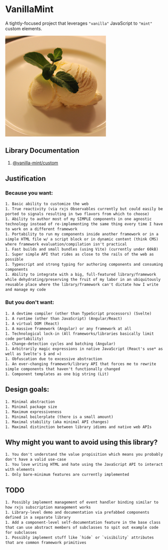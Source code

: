 # VanillaMint

A tightly-focused project that leverages `"vanilla"` JavaScript to `"mint"` custom elements.

<img src="vanilla-mint.jpeg" height="320" width="320"/>

## Library Documentation

1. [@vanilla-mint/custom](libs/core/README.md)


## Justification

### Because you want:

    1. Basic ability to customize the web
    1. True reactivity (via rxjs Observables currently but could easily be ported to signals resulting in two flavors from which to choose)
    1. Ability to author most of my SIMPLE components in one agnostic technology instead of re-implementing the same thing every time I have to work on a different framework
    1. Portability to run my components inside another framework or in a simple HTML file w/ a script block or in dynamic content (think CMS) where framework evaluation/compilation isn't practical
    1. Fast builds and small bundles (using Vite) (currently under 60kB)
    1. Super simple API that rides as close to the rails of the web as possible
    1. Typescript and strong typing for authoring components and consuming components
    1. Ability to integrate with a big, full-featured library/framework while dehydrating/preserving the fruit of my labor in an ubiquitously reusable place where the library/framework can't dictate how I write and manage my code

### But you don't want:

    1. A devtime compiler (other than TypeScript processors) (Svelte)
    1. A runtime (other than JavaScript) (Angular/React)
    1. A virtual DOM (React)
    1. A massive framework (Angular) or any framework at all
    1. Technological lock-in (All frameworks/libraries basically limit code portability)
    1. Change-detection cycles and batching (Angular)
    1. Arbitrarily magic expressions in native JavaScript (React's use* as well as Svelte's $ and =)
    1. Obfuscation due to excessive abstraction
    1. An ever-changing framework/library API that forces me to rewrite simple components that haven't functionally changed
    1. Component templates as one big string (Lit)

## Design goals:

    1. Minimal abstraction
    1. Minimal package size
    1. Maximum expressiveness
    1. Minimal boilerplate (there is a small amount)
    1. Maximal stability (aka minimal API changes)
    1. Maximal distinction between library idioms and native web APIs

## Why might you want to avoid using this library?

    1. You don't understand the value propisition which means you probably don't have a valid use-case
    1. You love writing HTML and hate using the JavaScript API to interact with elements
    1. Only bare-minimum features are currently implemented

## TODO
    1. Possibly implement management of event handler binding similar to how rxjs subscription management works
    1. Library-level demo and documentation via prefabbed components defined in a separate library
    1. Add a component-level self-documentation feature in the base class that can use abstract members of subclasses to spit out example code for subclasses
    1. Possibly implement stuff like `hide` or `visibility` attributes that are common framework primitives


